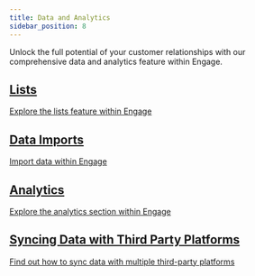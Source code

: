 ```yaml
---
title: Data and Analytics
sidebar_position: 8
---
```


Unlock the full potential of your customer relationships with our comprehensive data and analytics feature within Engage.

<section class="row list">
   <article class="col col--6 margin-bottom--lg">
      <a class="card padding--lg cardContainer" href="/docs/engage/data/lists/">
         <h2 class="text--truncate cardTitle" title="Lists">Lists</h2>
         <p class="text--truncate cardDescription" title="Explore the lists feature within Engage">Explore the lists feature within Engage</p>
      </a>
   </article>

  <article class="col col--6 margin-bottom--lg">
      <a class="card padding--lg cardContainer" href="/docs/engage/data/imports/">
         <h2 class="text--truncate cardTitle" title="Data Imports">Data Imports</h2>
         <p class="text--truncate cardDescription" title="Import data within Engage">Import data within Engage</p>
      </a>
   </article>

   <article class="col col--6 margin-bottom--lg">
      <a class="card padding--lg cardContainer" href="/docs/engage/data/analytics/">
         <h2 class="text--truncate cardTitle" title="Analytics">Analytics</h2>
         <p class="text--truncate cardDescription" title="Explore the analytics section within Engage">Explore the analytics section within Engage</p>
      </a>
   </article>

<article class="col col--6 margin-bottom--lg">
      <a class="card padding--lg cardContainer" href="/docs/engage/data/syncing-data/">
         <h2 class="text--truncate cardTitle" title="Syncing Data with Third Party Platforms">Syncing Data with Third Party Platforms</h2>
         <p class="text--truncate cardDescription" title="Find out how to sync data with multiple third-party platforms">Find out how to sync data with multiple third-party platforms</p>
      </a>
   </article>
</section>
